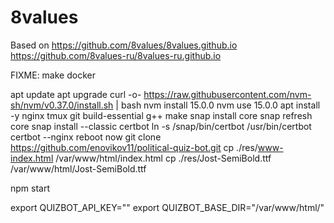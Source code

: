 # 8values
Based on https://github.com/8values/8values.github.io https://github.com/8values-ru/8values-ru.github.io

FIXME: make docker

apt update
apt upgrade
curl -o- https://raw.githubusercontent.com/nvm-sh/nvm/v0.37.0/install.sh | bash
nvm install 15.0.0
nvm use 15.0.0
apt install -y nginx tmux git build-essential g++ make
snap install core
snap refresh core
snap install --classic certbot
ln -s /snap/bin/certbot /usr/bin/certbot
certbot --nginx
reboot now
git clone https://github.com/enovikov11/political-quiz-bot.git
cp ./res/www-index.html /var/www/html/index.html
cp ./res/Jost-SemiBold.ttf /var/www/html/Jost-SemiBold.ttf

npm start

export QUIZBOT_API_KEY=""
export QUIZBOT_BASE_DIR="/var/www/html/"